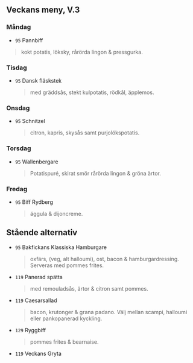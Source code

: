 ## Veckans meny, V.3

### Måndag 

*  `95` Pannbiff 
  > kokt potatis, löksky, rårörda lingon & pressgurka.
 
  


### Tisdag

* `95` Dansk fläskstek
  > med gräddsås, stekt kulpotatis, rödkål, äpplemos.  
  


### Onsdag

* `95` Schnitzel 
  >  citron, kapris, skysås samt purjolökspotatis.



### Torsdag

* `95` Wallenbergare
  >    Potatispuré, skirat smör rårörda lingon & gröna ärtor. 


### Fredag

* `95` Biff Rydberg
  > äggula & dijoncreme.


## Stående alternativ

* `95` Bakfickans Klassiska Hamburgare
  >oxfärs, (veg, alt halloumi), ost, bacon & hamburgardressing. Serveras med pommes frites.

* `119`  Panerad spätta
  >   med remouladsås, ärtor & citron samt pommes.

* `119` Caesarsallad
  > bacon, krutonger & grana padano. Välj mellan scampi, halloumi eller pankopanerad kyckling.
  
* `129` Ryggbiff
  > pommes frites & bearnaise.

* `119` Veckans Gryta 
  

